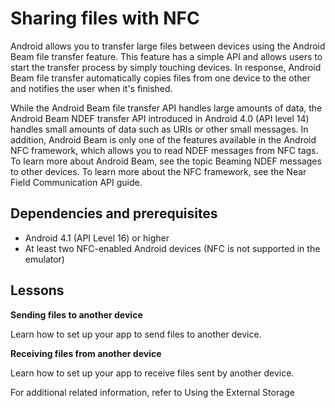 # Sharing files with NFC

Android allows you to transfer large files between devices using the Android Beam file transfer feature. This feature has a simple API and allows users to start the transfer process by simply touching devices. In response, Android Beam file transfer automatically copies files from one device to the other and notifies the user when it's finished.

While the Android Beam file transfer API handles large amounts of data, the Android Beam NDEF transfer API introduced in Android 4.0 (API level 14) handles small amounts of data such as URIs or other small messages. In addition, Android Beam is only one of the features available in the Android NFC framework, which allows you to read NDEF messages from NFC tags. To learn more about Android Beam, see the topic Beaming NDEF messages to other devices. To learn more about the NFC framework, see the Near Field Communication API guide.

Dependencies and prerequisites
------------------------------

*   Android 4.1 (API Level 16) or higher
*   At least two NFC-enabled Android devices (NFC is not supported in the emulator)

Lessons
-------

**Sending files to another device**

Learn how to set up your app to send files to another device.

**Receiving files from another device**

Learn how to set up your app to receive files sent by another device.

For additional related information, refer to Using the External Storage